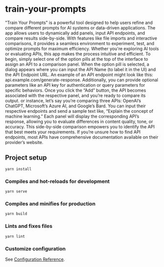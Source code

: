 # train-your-prompts
"Train Your Prompts" is a powerful tool designed to help users refine and compare different prompts for AI systems or data-driven applications. The app allows users to dynamically add panels, input API endpoints, and compare results side-by-side. With features like file imports and interactive comparisons, it provides a seamless environment to experiment, test, and optimize prompts for maximum efficiency. Whether you're exploring AI tools or evaluating APIs, this app makes the process intuitive and efficient. To begin, simply select one of the option pills at the top of the interface to assign an API to a comparison panel. When the option pill is selected, a dialog appears where you can input the API Name (to label it in the UI) and the API Endpoint URL. An example of an API endpoint might look like this: api.example.com/generate-response. Additionally, you can provide optional parameters like an API key for authentication or query parameters for specific behaviors. Once you click the “Add” button, the API becomes associated with the respective panel, and you’re ready to compare its output. or instance, let’s say you’re comparing three APIs: OpenAI’s ChatGPT, Microsoft’s Azure AI, and Google’s Bard. You can input their respective endpoints and send a sample text like, “Explain the concept of machine learning.” Each panel will display the corresponding API’s response, allowing you to evaluate differences in content quality, tone, or accuracy. This side-by-side comparison empowers you to identify the API that best meets your requirements. If you’re unsure how to find API endpoints, most APIs have comprehensive documentation available on their provider’s website.

## Project setup
```
yarn install
```

### Compiles and hot-reloads for development
```
yarn serve
```

### Compiles and minifies for production
```
yarn build
```

### Lints and fixes files
```
yarn lint
```

### Customize configuration
See [Configuration Reference](https://cli.vuejs.org/config/).
